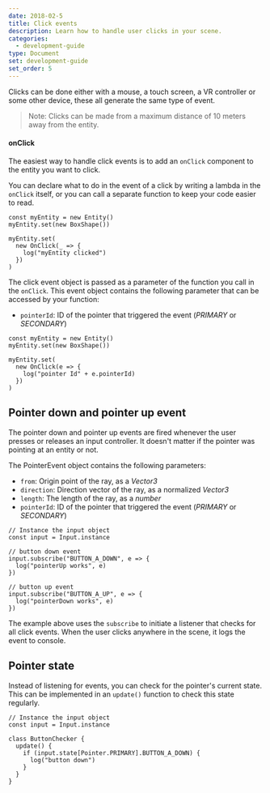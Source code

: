 ```yaml
---
date: 2018-02-5
title: Click events
description: Learn how to handle user clicks in your scene.
categories:
  - development-guide
type: Document
set: development-guide
set_order: 5
---
```


Clicks can be done either with a mouse, a touch screen, a VR controller or some other device, these all generate the same type of event.

> Note: Clicks can be made from a maximum distance of 10 meters away from the entity.

#### onClick

The easiest way to handle click events is to add an `onClick` component to the entity you want to click.

You can declare what to do in the event of a click by writing a lambda in the `onClick` itself, or you can call a separate function to keep your code easier to read.

```tsx
const myEntity = new Entity()
myEntity.set(new BoxShape())

myEntity.set(
  new OnClick(_ => {
    log("myEntity clicked")
  })
)
```

The click event object is passed as a parameter of the function you call in the `onClick`. This event object contains the following parameter that can be accessed by your function:

- `pointerId`: ID of the pointer that triggered the event (_PRIMARY_ or _SECONDARY_)

```tsx
const myEntity = new Entity()
myEntity.set(new BoxShape())

myEntity.set(
  new OnClick(e => {
    log("pointer Id" + e.pointerId)
  })
)
```

## Pointer down and pointer up event

The pointer down and pointer up events are fired whenever the user presses or releases an input controller. It doesn't matter if the pointer was pointing at an entity or not.

The PointerEvent object contains the following parameters:

- `from`: Origin point of the ray, as a _Vector3_
- `direction`: Direction vector of the ray, as a normalized _Vector3_
- `length`: The length of the ray, as a _number_
- `pointerId`: ID of the pointer that triggered the event (_PRIMARY_ or _SECONDARY_)

```tsx
// Instance the input object
const input = Input.instance

// button down event
input.subscribe("BUTTON_A_DOWN", e => {
  log("pointerUp works", e)
})

// button up event
input.subscribe("BUTTON_A_UP", e => {
  log("pointerDown works", e)
})
```

The example above uses the `subscribe` to initiate a listener that checks for all click events. When the user clicks anywhere in the scene, it logs the event to console.

## Pointer state

Instead of listening for events, you can check for the pointer's current state. This can be implemented in an `update()` function to check this state regularly.

```tsx
// Instance the input object
const input = Input.instance

class ButtonChecker {
  update() {
    if (input.state[Pointer.PRIMARY].BUTTON_A_DOWN) {
      log("button down")
    }
  }
}
```
